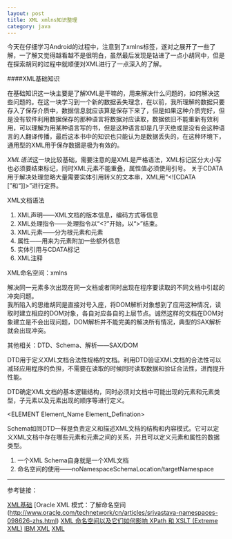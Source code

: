 ```yaml
---
layout: post
title: XML xmlns知识整理
category: java
---
```

今天在仔细学习Android的过程中，注意到了xmlns标签，遂对之展开了一些了解，一了解又觉得越看越不是很明白，虽然最后发现是钻进了一点小胡同中，但是在探索胡同的过程中就顺便对XML进行了一点深入的了解。

####XML基础知识

在基础知识这一块主要是了解XML是干嘛的，用来解决什么问题的，如何解决这些问题的。在这一块学习到一个新的数据丢失理念，在以前，我所理解的数据只要存入了保存介质中，数据信息就应该算是保存下来了，但是如果这种介质完好，但是没有软件利用数据保存的那种语言将数据对应读取，数据依旧不能重新有效利用，可以理解为用某种语言写的书，但是这种语言却是几乎灭绝或是没有会这种语言的人翻译传播，最后这本书中的知识也只能认为是数据丢失的，在这种环境下，通用型的XML用于保存数据是极为有效的。

*XML语法*这一块比较基础，需要注意的是XML是严格语法，XML标记区分大小写也必须要结束标记，同时XML元素不能重叠，属性值必须使用引号。
关于CDATA用于解决处理忽略大量需要实体引用转义的文本串，XML用“<\![CDATA [”和“]]>”进行定界。

XML文档语法

1.  XML声明——XML文档的版本信息，编码方式等信息
2.  XML处理指令——处理指令以“<?”开始，以“>”结束。
3.  XML元素——分为根元素和元素
4.  属性——用来为元素附加一些额外信息
5.  实体引用与CDATA标记
6.  XML注释

XML命名空间：xmlns

解决同一元素多次出现在同一文档或者同时出现在程序要读取的不同文档中引起的冲突问题。      
我所陷入的思维胡同是直接对号入座，将DOM解析对象想到了应用这种情况，读取时建立相应的DOM对象，各自对应各自的上层节点。诚然这样的文档在DOM对象建立是不会出现问题，DOM解析并不能完美的解决所有情况，典型的SAX解析就会出现冲突。

其他相关：DTD、Schema、解析——SAX/DOM

DTD用于定义XML文档合法性规格的文档。利用DTD验证XML文档的合法性可以减轻应用程序的负担，不需要在读取的时候同时读取数据和验证合法性，进而提升性能。

DTD确定XML文档的基本逻辑结构，同时必须对文档中可能出现的元素和元素类型，子元素以及元素出现的顺序等进行定义。

<ELEMENT Element\_Name  Element\_Defination>

Schema如同DTD一样是负责定义和描述XML文档的结构和内容模式。它可以定义XML文档中存在哪些元素和元素之间的关系，并且可以定义元素和属性的数据类型。

1. 一个XML Schema自身就是一个XML文档
2. 命名空间的使用——noNamespaceSchemaLocation/targetNamespace



--- 

参考链接：

[XML基础](http://210.34.136.253:8488/WebProg/webchpt20.htm)
[Oracle XML 模式：了解命名空间 (http://www.oracle.com/technetwork/cn/articles/srivastava-namespaces-098626-zhs.html)
[XML 命名空间以及它们如何影响 XPath 和 XSLT (Extreme XML)](https://msdn.microsoft.com/zh-cn/library/ms950779.aspx)
[IBM XML](http://www.ibm.com/developerworks/cn/offers/lp/x/xmlcert/)
[XML](http://www.w3cschool.cc/xml/xml-tutorial.html)